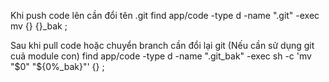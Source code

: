 Khi push code lên cần đổi tên .git
find app/code -type d -name ".git" -exec mv {} {}_bak \;

Sau khi pull code hoặc chuyển branch cần đổi lại git (Nếu cần sử dụng git cuả module con)
find app/code -type d -name ".git_bak" -exec sh -c 'mv "$0" "${0%_bak}"' {} \;